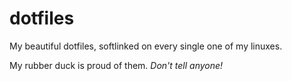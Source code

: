 # dotfiles

My beautiful dotfiles, softlinked on every single one of my linuxes.

My rubber duck is proud of them. *Don't tell anyone!*
